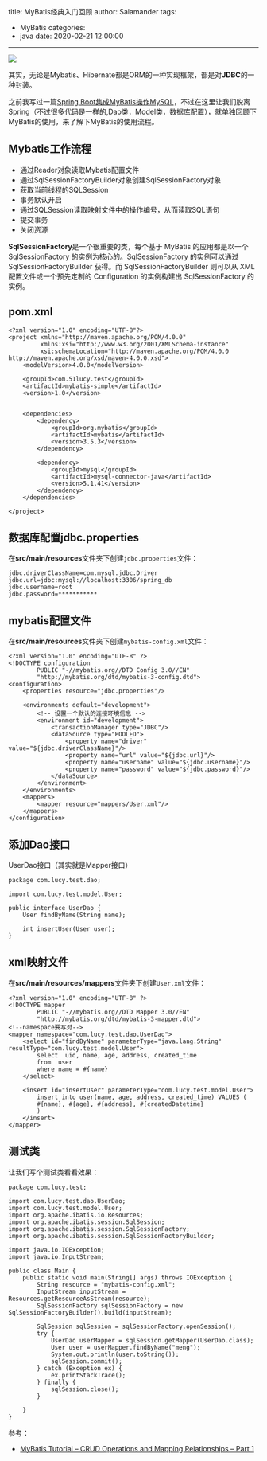 title: MyBatis经典入门回顾
author: Salamander
tags:
  - MyBatis
categories:
  - java
date: 2020-02-21 12:00:00
---
![](https://mybatis.org/images/mybatis-logo.png)

其实，无论是Mybatis、Hibernate都是ORM的一种实现框架，都是对**JDBC**的一种封装。 

之前我写过一篇[Spring Boot集成MyBatis操作MySQL](2019/10/27/Spring-Boot集成MyBatis操作MySQL/)，不过在这里让我们脱离Spring（不过很多代码是一样的,Dao类，Model类，数据库配置），就单独回顾下MyBatis的使用，来了解下MyBatis的使用流程。  

## Mybatis工作流程

* 通过Reader对象读取Mybatis配置文件
* 通过SqlSessionFactoryBuilder对象创建SqlSessionFactory对象
* 获取当前线程的SQLSession
* 事务默认开启
* 通过SQLSession读取映射文件中的操作编号，从而读取SQL语句
* 提交事务
* 关闭资源

<!-- more -->

**SqlSessionFactory**是一个很重要的类，每个基于 MyBatis 的应用都是以一个 SqlSessionFactory 的实例为核心的。SqlSessionFactory 的实例可以通过 SqlSessionFactoryBuilder 获得。而 SqlSessionFactoryBuilder 则可以从 XML 配置文件或一个预先定制的 Configuration 的实例构建出 SqlSessionFactory 的实例。

## pom.xml
```
<?xml version="1.0" encoding="UTF-8"?>
<project xmlns="http://maven.apache.org/POM/4.0.0"
         xmlns:xsi="http://www.w3.org/2001/XMLSchema-instance"
         xsi:schemaLocation="http://maven.apache.org/POM/4.0.0 http://maven.apache.org/xsd/maven-4.0.0.xsd">
    <modelVersion>4.0.0</modelVersion>

    <groupId>com.51lucy.test</groupId>
    <artifactId>mybatis-simple</artifactId>
    <version>1.0</version>


    <dependencies>
        <dependency>
            <groupId>org.mybatis</groupId>
            <artifactId>mybatis</artifactId>
            <version>3.5.3</version>
        </dependency>

        <dependency>
            <groupId>mysql</groupId>
            <artifactId>mysql-connector-java</artifactId>
            <version>5.1.41</version>
        </dependency>
    </dependencies>

</project>
```

## 数据库配置jdbc.properties
在**src/main/resources**文件夹下创建`jdbc.properties`文件：
```
jdbc.driverClassName=com.mysql.jdbc.Driver
jdbc.url=jdbc:mysql://localhost:3306/spring_db
jdbc.username=root
jdbc.password=***********
```


## mybatis配置文件
在**src/main/resources**文件夹下创建`mybatis-config.xml`文件：
```
<?xml version="1.0" encoding="UTF-8" ?>
<!DOCTYPE configuration
        PUBLIC "-//mybatis.org//DTD Config 3.0//EN"
        "http://mybatis.org/dtd/mybatis-3-config.dtd">
<configuration>
    <properties resource="jdbc.properties"/>

    <environments default="development">
        <!-- 设置一个默认的连接环境信息 -->
        <environment id="development">
            <transactionManager type="JDBC"/>
            <dataSource type="POOLED">
                <property name="driver" value="${jdbc.driverClassName}"/>
                <property name="url" value="${jdbc.url}"/>
                <property name="username" value="${jdbc.username}"/>
                <property name="password" value="${jdbc.password}"/>
            </dataSource>
        </environment>
    </environments>
    <mappers>
        <mapper resource="mappers/User.xml"/>
    </mappers>
</configuration>
```


## 添加Dao接口
UserDao接口（其实就是Mapper接口）
```
package com.lucy.test.dao;

import com.lucy.test.model.User;

public interface UserDao {
    User findByName(String name);

    int insertUser(User user);
}

```

## xml映射文件
在**src/main/resources/mappers**文件夹下创建`User.xml`文件：

```
<?xml version="1.0" encoding="UTF-8" ?>
<!DOCTYPE mapper
        PUBLIC "-//mybatis.org//DTD Mapper 3.0//EN"
        "http://mybatis.org/dtd/mybatis-3-mapper.dtd">
<!--namespace要写对-->
<mapper namespace="com.lucy.test.dao.UserDao">
    <select id="findByName" parameterType="java.lang.String"  resultType="com.lucy.test.model.User">
        select  uid, name, age, address, created_time
        from  user
        where name = #{name}
    </select>

    <insert id="insertUser" parameterType="com.lucy.test.model.User">
        insert into user(name, age, address, created_time) VALUES (
        #{name}, #{age}, #{address}, #{createdDatetime}
        )
    </insert>
</mapper>

```

## 测试类
让我们写个测试类看看效果：
```
package com.lucy.test;

import com.lucy.test.dao.UserDao;
import com.lucy.test.model.User;
import org.apache.ibatis.io.Resources;
import org.apache.ibatis.session.SqlSession;
import org.apache.ibatis.session.SqlSessionFactory;
import org.apache.ibatis.session.SqlSessionFactoryBuilder;

import java.io.IOException;
import java.io.InputStream;

public class Main {
    public static void main(String[] args) throws IOException {
        String resource = "mybatis-config.xml";
        InputStream inputStream = Resources.getResourceAsStream(resource);
        SqlSessionFactory sqlSessionFactory = new SqlSessionFactoryBuilder().build(inputStream);

        SqlSession sqlSession = sqlSessionFactory.openSession();
        try {
            UserDao userMapper = sqlSession.getMapper(UserDao.class);
            User user = userMapper.findByName("meng");
            System.out.println(user.toString());
            sqlSession.commit();
        } catch (Exception ex) {
            ex.printStackTrace();
        } finally {
            sqlSession.close();
        }

    }
}
```

参考：
* [MyBatis Tutorial – CRUD Operations and Mapping Relationships – Part 1
](https://www.javacodegeeks.com/2012/11/mybatis-tutorial-crud-operations-and-mapping-relationships-part-1.html)